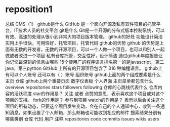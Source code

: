 # reposition1
总结
CMS（1）
github是什么
GitHub 是一个面向开源及私有软件项目的托管平台，IT技术人员的社交平台
git是什么
Git是一个开源的分布式版本控制系统，可以有效、高速的处理从很小到非常大的项目版本管理。
github的好处
功能设计简洁实用上手很快，可用性好，托管项目，托管代码
github的优势
github 的优势是上面有无数的开发者，无数的开源项目，可以一个人做一个项目，也可以和别人一起做或者改进一个项目
私有仓库托管，交互性好，设计简洁
通过github年度报告让你记忆最深刻的信息由哪些
15个使用广的程序语言排名第一的是javascript，第二java，第三python
GitHub 上所有的开源项目包含了 316 种编程语言。
github上有可以个人账号 还可以有（ ）账号
组织账号
github上面的两个组成要素是什么
主页 仓库
github上两个重要页面
数字仪表板 个人界面
主页菜单都包含什么
overview repositories stars followers following
仓库的心跳线代表什么
仓库内容的活跃程度
star的作用是？
关注 或者 点赞的意思，表示喜欢这个项目或对这个项目的支持。
fork的作用是？
参与到项目
watch的作用是？
表示以后会关注这个项目的所有动态，只要这个项目发生变动，会在自己的个人通知中心，收到一条通知消息，如果设置了个人邮箱，那么邮箱也可能收到相应的邮件
搜索结果分别有哪些类别
仓库 代码 用户 注释
repositories code commits issues wikis users
